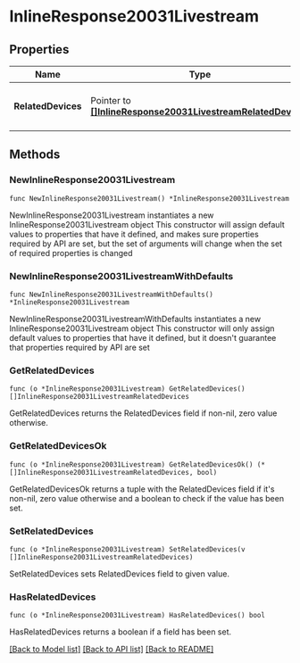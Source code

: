 # InlineResponse20031Livestream

## Properties

Name | Type | Description | Notes
------------ | ------------- | ------------- | -------------
**RelatedDevices** | Pointer to [**[]InlineResponse20031LivestreamRelatedDevices**](InlineResponse20031LivestreamRelatedDevices.md) | An array of the related devices for the role | [optional] 

## Methods

### NewInlineResponse20031Livestream

`func NewInlineResponse20031Livestream() *InlineResponse20031Livestream`

NewInlineResponse20031Livestream instantiates a new InlineResponse20031Livestream object
This constructor will assign default values to properties that have it defined,
and makes sure properties required by API are set, but the set of arguments
will change when the set of required properties is changed

### NewInlineResponse20031LivestreamWithDefaults

`func NewInlineResponse20031LivestreamWithDefaults() *InlineResponse20031Livestream`

NewInlineResponse20031LivestreamWithDefaults instantiates a new InlineResponse20031Livestream object
This constructor will only assign default values to properties that have it defined,
but it doesn't guarantee that properties required by API are set

### GetRelatedDevices

`func (o *InlineResponse20031Livestream) GetRelatedDevices() []InlineResponse20031LivestreamRelatedDevices`

GetRelatedDevices returns the RelatedDevices field if non-nil, zero value otherwise.

### GetRelatedDevicesOk

`func (o *InlineResponse20031Livestream) GetRelatedDevicesOk() (*[]InlineResponse20031LivestreamRelatedDevices, bool)`

GetRelatedDevicesOk returns a tuple with the RelatedDevices field if it's non-nil, zero value otherwise
and a boolean to check if the value has been set.

### SetRelatedDevices

`func (o *InlineResponse20031Livestream) SetRelatedDevices(v []InlineResponse20031LivestreamRelatedDevices)`

SetRelatedDevices sets RelatedDevices field to given value.

### HasRelatedDevices

`func (o *InlineResponse20031Livestream) HasRelatedDevices() bool`

HasRelatedDevices returns a boolean if a field has been set.


[[Back to Model list]](../README.md#documentation-for-models) [[Back to API list]](../README.md#documentation-for-api-endpoints) [[Back to README]](../README.md)


